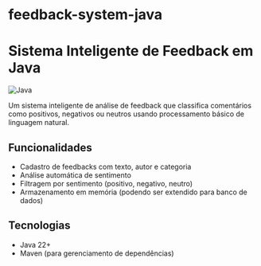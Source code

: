# feedback-system-java
# Sistema Inteligente de Feedback em Java

![Java](https://cdn.jsdelivr.net/gh/devicons/devicon/icons/java/java-original.svg)

Um sistema inteligente de análise de feedback que classifica comentários como positivos, negativos ou neutros usando processamento básico de linguagem natural.

## Funcionalidades

- Cadastro de feedbacks com texto, autor e categoria
- Análise automática de sentimento
- Filtragem por sentimento (positivo, negativo, neutro)
- Armazenamento em memória (podendo ser extendido para banco de dados)

## Tecnologias

- Java 22+
- Maven (para gerenciamento de dependências)
